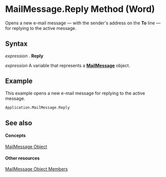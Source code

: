 
# MailMessage.Reply Method (Word)

Opens a new e-mail message — with the sender's address on the  **To** line — for replying to the active message.


## Syntax

 _expression_ . **Reply**

 _expression_ A variable that represents a **[MailMessage](d0109969-27f7-0180-c56d-5b49a3f0171b.md)** object.


## Example

This example opens a new e-mail message for replying to the active message.


```vb
Application.MailMessage.Reply
```


## See also


#### Concepts


[MailMessage Object](d0109969-27f7-0180-c56d-5b49a3f0171b.md)
#### Other resources


[MailMessage Object Members](7e52ff10-90a9-5752-5adb-c70de2837165.md)
